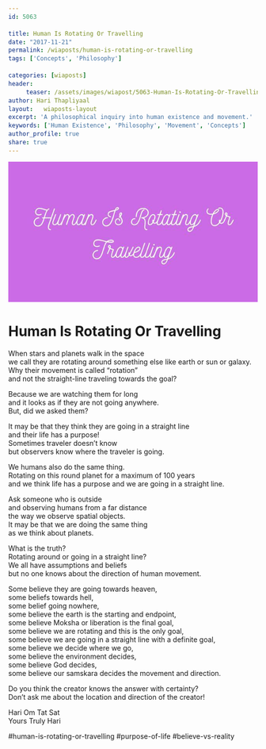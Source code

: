 ```yaml
--- 
id: 5063

title: Human Is Rotating Or Travelling
date: "2017-11-21"
permalink: /wiaposts/human-is-rotating-or-travelling
tags: ['Concepts', 'Philosophy']    

categories: [wiaposts] 
header:
     teaser: /assets/images/wiapost/5063-Human-Is-Rotating-Or-Travelling.jpg
author: Hari Thapliyaal 
layout:   wiaposts-layout
excerpt: 'A philosophical inquiry into human existence and movement.' 
keywords: ['Human Existence', 'Philosophy', 'Movement', 'Concepts']
author_profile: true 
share: true 
---
```


![Human Is Rotating Or Travelling](/assets/images/wiapost/5063-Human-Is-Rotating-Or-Travelling.jpg)     
   
# Human Is Rotating Or Travelling
    
When stars and planets walk in the space     
we call they are rotating around something else like earth or sun or galaxy.     
Why their movement is called “rotation”     
and not the straight-line traveling towards the goal?    
    
Because we are watching them for long     
and it looks as if they are not going anywhere.     
But, did we asked them?    
    
It may be that they think they are going in a straight line     
and their life has a purpose!     
Sometimes traveler doesn’t know     
but observers know where the traveler is going.    
    
We humans also do the same thing.     
Rotating on this round planet for a maximum of 100 years     
and we think life has a purpose and we are going in a straight line.    
    
Ask someone who is outside     
and observing humans from a far distance     
the way we observe spatial objects.     
It may be that we are doing the same thing     
as we think about planets.    
    
What is the truth?     
Rotating around or going in a straight line?     
We all have assumptions and beliefs     
but no one knows about the direction of human movement.    
    
Some believe they are going towards heaven,     
some beliefs towards hell,     
some belief going nowhere,     
some believe the earth is the starting and endpoint,     
some believe Moksha or liberation is the final goal,     
some believe we are rotating and this is the only goal,     
some believe we are going in a straight line with a definite goal,     
some believe we decide where we go,     
some believe the environment decides,     
some believe God decides,     
some believe our samskara decides the movement and direction.    
    
Do you think the creator knows the answer with certainty?     
Don’t ask me about the location and direction of the creator!    
    
Hari Om Tat Sat     
Yours Truly Hari    
    
\#human-is-rotating-or-travelling #purpose-of-life #believe-vs-reality    
